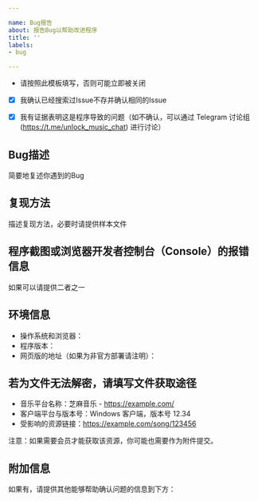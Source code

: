 ```yaml
---

name: Bug报告
about: 报告Bug以帮助改进程序
title: ''
labels:
- bug

---
```


* 请按照此模板填写，否则可能立即被关闭

- [x] 我确认已经搜索过Issue不存并确认相同的Issue
- [x] 我有证据表明这是程序导致的问题（如不确认，可以通过 Telegram 讨论组 (https://t.me/unlock_music_chat) 进行讨论）


## Bug描述

简要地复述你遇到的Bug

## 复现方法

描述复现方法，必要时请提供样本文件

## 程序截图或浏览器开发者控制台（Console）的报错信息

如果可以请提供二者之一

## 环境信息

 - 操作系统和浏览器：
 - 程序版本：
 - 网页版的地址（如果为非官方部署请注明）：

## 若为文件无法解密，请填写文件获取途径

<!-- 请删除不适用的信息或填入适合的内容。下述模板为范例，你也可以自由发挥补充额外内容 -->

- 音乐平台名称：芝麻音乐 - https://example.com/
- 客户端平台与版本号：Windows 客户端，版本号 12.34
- 受影响的资源链接：https://example.com/song/123456

注意：如果需要会员才能获取该资源，你可能也需要作为附件提交。

## 附加信息

如果有，请提供其他能够帮助确认问题的信息到下方：

